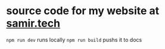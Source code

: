 # source code for my website at [samir.tech](samir.tech)
`npm run dev` runs locally
`npm run build` pushs it to docs
